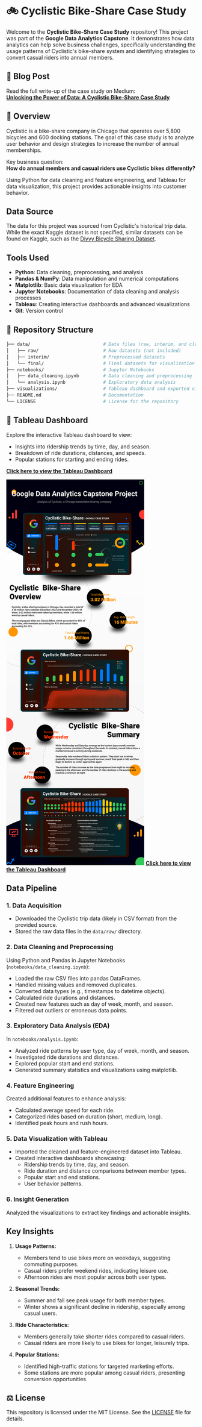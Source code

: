 # 🚲 Cyclistic Bike-Share Case Study

Welcome to the **Cyclistic Bike-Share Case Study** repository! This project was part of the **Google Data Analytics Capstone**. It demonstrates how data analytics can help solve business challenges, specifically understanding the usage patterns of Cyclistic's bike-share system and identifying strategies to convert casual riders into annual members.


## 📜 Blog Post

Read the full write-up of the case study on Medium:  
[**Unlocking the Power of Data: A Cyclistic Bike-Share Case Study**](https://medium.com/@srinivasbarla2000/unlocking-the-power-of-data-a-cyclistic-bike-share-case-study-ddb9e3b9b061)


## 🌟 Overview

Cyclistic is a bike-share company in Chicago that operates over 5,800 bicycles and 600 docking stations. The goal of this case study is to analyze user behavior and design strategies to increase the number of annual memberships.

Key business question:  
**How do annual members and casual riders use Cyclistic bikes differently?**

Using Python for data cleaning and feature engineering, and Tableau for data visualization, this project provides actionable insights into customer behavior.

## Data Source

The data for this project was sourced from Cyclistic's historical trip data. While the exact Kaggle dataset is not specified, similar datasets can be found on Kaggle, such as the [Divvy Bicycle Sharing Dataset](https://www.kaggle.com/datasets/yingwurenjian/chicago-divvy-bicycle-sharing-data).

## Tools Used

- **Python**: Data cleaning, preprocessing, and analysis
- **Pandas & NumPy**: Data manipulation and numerical computations
- **Matplotlib**: Basic data visualization for EDA
- **Jupyter Notebooks**: Documentation of data cleaning and analysis processes
- **Tableau**: Creating interactive dashboards and advanced visualizations
- **Git**: Version control


## 📂 Repository Structure

```bash
├── data/                           # Data files (raw, interim, and cleaned)
│   ├── raw/                        # Raw datasets (not included)
│   ├── interim/                    # Preprocessed datasets
│   └── final/                      # Final datasets for visualization
├── notebooks/                      # Jupyter Notebooks
│   ├── data_cleaning.ipynb         # Data cleaning and preprocessing
│   └── analysis.ipynb              # Exploratory data analysis
├── visualizations/                 # Tableau dashboard and exported visuals
├── README.md                       # Documentation
└── LICENSE                         # License for the repository
```


## 🌟 Tableau Dashboard

Explore the interactive Tableau dashboard to view:  
- Insights into ridership trends by time, day, and season.  
- Breakdown of ride durations, distances, and speeds.  
- Popular stations for starting and ending rides.

[**Click here to view the Tableau Dashboard**](https://public.tableau.com/app/profile/srinivas.barla/viz/CYCLISTIC_17336421351400/Dashboard4)

![Cyclistic Summary](Cyclistic-Summary.png "Cyclistic Summary")
[**Click here to view the Tableau Dashboard**](https://public.tableau.com/app/profile/srinivas.barla/viz/CYCLISTIC_17336421351400/Dashboard4)


## Data Pipeline

### 1. Data Acquisition
- Downloaded the Cyclistic trip data (likely in CSV format) from the provided source.
- Stored the raw data files in the `data/raw/` directory.

### 2. Data Cleaning and Preprocessing
Using Python and Pandas in Jupyter Notebooks (`notebooks/data_cleaning.ipynb`):
- Loaded the raw CSV files into pandas DataFrames.
- Handled missing values and removed duplicates.
- Converted data types (e.g., timestamps to datetime objects).
- Calculated ride durations and distances.
- Created new features such as day of week, month, and season.
- Filtered out outliers or erroneous data points.

### 3. Exploratory Data Analysis (EDA)
In `notebooks/analysis.ipynb`:
- Analyzed ride patterns by user type, day of week, month, and season.
- Investigated ride durations and distances.
- Explored popular start and end stations.
- Generated summary statistics and visualizations using matplotlib.

### 4. Feature Engineering
Created additional features to enhance analysis:
- Calculated average speed for each ride.
- Categorized rides based on duration (short, medium, long).
- Identified peak hours and rush hours.

### 5. Data Visualization with Tableau
- Imported the cleaned and feature-engineered dataset into Tableau.
- Created interactive dashboards showcasing:
  - Ridership trends by time, day, and season.
  - Ride duration and distance comparisons between member types.
  - Popular start and end stations.
  - User behavior patterns.

### 6. Insight Generation
Analyzed the visualizations to extract key findings and actionable insights.

## Key Insights

1. **Usage Patterns:**
   - Members tend to use bikes more on weekdays, suggesting commuting purposes.
   - Casual riders prefer weekend rides, indicating leisure use.
   - Afternoon rides are most popular across both user types.

2. **Seasonal Trends:**
   - Summer and fall see peak usage for both member types.
   - Winter shows a significant decline in ridership, especially among casual users.

3. **Ride Characteristics:**
   - Members generally take shorter rides compared to casual riders.
   - Casual riders are more likely to use bikes for longer, leisurely trips.

4. **Popular Stations:**
   - Identified high-traffic stations for targeted marketing efforts.
   - Some stations are more popular among casual riders, presenting conversion opportunities.


## ⚖️ License

This repository is licensed under the MIT License. See the [LICENSE](LICENSE) file for details.

